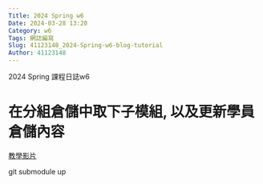 ```yaml
---
Title: 2024 Spring w6
Date: 2024-03-28 13:20
Category: w6
Tags: 網誌編寫
Slug: 41123148_2024-Spring-w6-blog-tutorial
Author: 41123148
---
```


2024 Spring 課程日誌w6

<!-- PELICAN_END_SUMMARY -->

# 在分組倉儲中取下子模組, 以及更新學員倉儲內容

[教學影片]

git submodule up




[教學影片]:https://mde.tw/cd2024/blog/2024-cd-2a-w6.html
